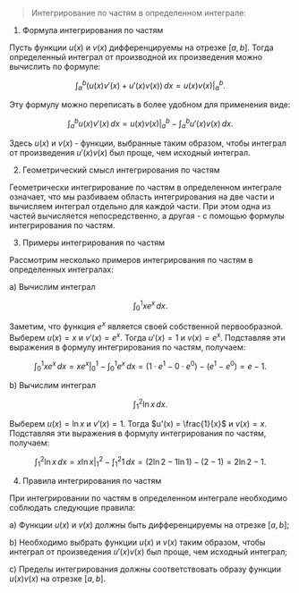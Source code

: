 >Интегрирование по частям в определенном интеграле:

1. Формула интегрирования по частям

Пусть функции $u(x)$ и $v(x)$ дифференцируемы на отрезке $[a, b]$. Тогда определенный интеграл от производной их произведения можно вычислить по формуле:

$$
\int_a^b (u(x)v'(x) + u'(x)v(x)) \, dx = u(x)v(x)\big|_a^b.
$$

Эту формулу можно переписать в более удобном для применения виде:

$$
\int_a^b u(x)v'(x) \, dx = u(x)v(x)\big|_a^b - \int_a^b u'(x)v(x) \, dx.
$$

Здесь $u(x)$ и $v(x)$ - функции, выбранные таким образом, чтобы интеграл от произведения $u'(x)v(x)$ был проще, чем исходный интеграл.

2. Геометрический смысл интегрирования по частям

Геометрически интегрирование по частям в определенном интеграле означает, что мы разбиваем область интегрирования на две части и вычисляем интеграл отдельно для каждой части. При этом одна из частей вычисляется непосредственно, а другая - с помощью формулы интегрирования по частям.

3. Примеры интегрирования по частям

Рассмотрим несколько примеров интегрирования по частям в определенных интегралах:

a) Вычислим интеграл

$$
\int_0^1 x e^x \, dx.
$$

Заметим, что функция $e^x$ является своей собственной первообразной. Выберем $u(x) = x$ и $v'(x) = e^x$. Тогда $u'(x) = 1$ и $v(x) = e^x$. Подставляя эти выражения в формулу интегрирования по частям, получаем:

$$
\int_0^1 x e^x \, dx = xe^x\big|_0^1 - \int_0^1 e^x \, dx = (1 \cdot e^1 - 0 \cdot e^0) - (e^1 - e^0) = e - 1.
$$

b) Вычислим интеграл

$$
\int_1^2 \ln x \, dx.
$$

Выберем $u(x) = \ln x$ и $v'(x) = 1$. Тогда $u'(x) = \frac{1}{x}$ и $v(x) = x$. Подставляя эти выражения в формулу интегрирования по частям, получаем:

$$
\int_1^2 \ln x \, dx = x\ln x\big|_1^2 - \int_1^2 1 \, dx = (2\ln 2 - 1\ln 1) - (2 - 1) = 2\ln 2 - 1.
$$

4. Правила интегрирования по частям

При интегрировании по частям в определенном интеграле необходимо соблюдать следующие правила:

a) Функции $u(x)$ и $v(x)$ должны быть дифференцируемы на отрезке $[a, b]$;

b) Необходимо выбрать функции $u(x)$ и $v(x)$ таким образом, чтобы интеграл от произведения $u'(x)v(x)$ был проще, чем исходный интеграл;

c) Пределы интегрирования должны соответствовать образу функции $u(x)v(x)$ на отрезке $[a, b]$.
